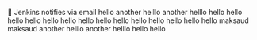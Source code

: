 :taco:
Jenkins notifies via email
hello
another helllo
another helllo
hello
hello
hello
hello
hello
hello
hello
hello
hello
hello
hello
hello
hello
hello
maksaud
maksaud
another helllo
another helllo
hello
hello
